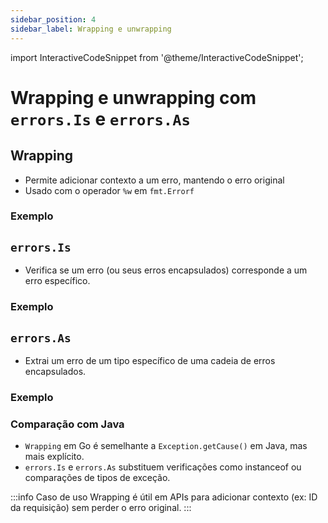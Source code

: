 ```yaml
---
sidebar_position: 4
sidebar_label: Wrapping e unwrapping
---
```


import InteractiveCodeSnippet from '@theme/InteractiveCodeSnippet';

# Wrapping e unwrapping com `errors.Is` e `errors.As`

## Wrapping

- Permite adicionar contexto a um erro, mantendo o erro original
- Usado com o operador `%w` em `fmt.Errorf`

### Exemplo

<InteractiveCodeSnippet 
    src="code/mod4/wrapping.go" 
    allowExecute={true} 
    allowEdit={false} />

## `errors.Is`

- Verifica se um erro (ou seus erros encapsulados) corresponde a um erro específico.

### Exemplo

<InteractiveCodeSnippet 
    src="code/mod4/errors-is.go" 
    allowExecute={true} 
    allowEdit={false} />

## `errors.As`

- Extrai um erro de um tipo específico de uma cadeia de erros encapsulados.

### Exemplo

<InteractiveCodeSnippet 
    src="code/mod4/errors-as.go" 
    allowExecute={true} 
    allowEdit={false} />

### Comparação com Java

- `Wrapping` em Go é semelhante a `Exception.getCause()` em Java, mas mais explícito.
- `errors.Is` e `errors.As` substituem verificações como instanceof ou comparações de tipos de exceção.

:::info Caso de uso
Wrapping é útil em APIs para adicionar contexto (ex: ID da requisição) sem perder o erro original.
:::
